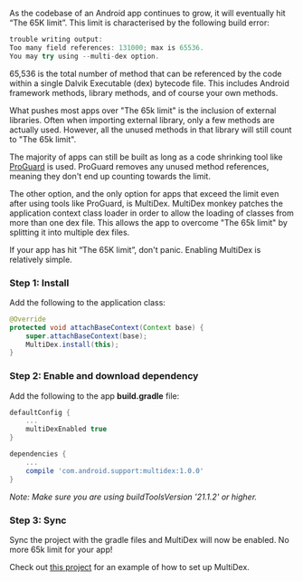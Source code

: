 As the codebase of an Android app continues to grow, it will eventually hit “The 65K limit”. This limit is characterised by the following build error:

```java
trouble writing output:
Too many field references: 131000; max is 65536.
You may try using --multi-dex option.
```

<!--more-->

65,536 is the total number of method that can be referenced by the code within a single Dalvik Executable (dex) bytecode file. This includes Android framework methods, library methods, and of course your own methods.

What pushes most apps over "The 65k limit" is the inclusion of external libraries. Often when importing external library, only a few methods are actually used. However, all the unused methods in that library will still count to "The 65k limit".

The majority of apps can still be built as long as a code shrinking tool like [ProGuard](http://proguard.sourceforge.net/) is used. ProGuard removes any unused method references, meaning they don't end up counting towards the limit.

The other option, and the only option for apps that exceed the limit even after using tools like ProGuard, is MultiDex. MultiDex monkey patches the application context class loader in order to allow the loading of classes from more than one dex file. This allows the app to overcome "The 65k limit" by splitting it into multiple dex files.

If your app has hit “The 65K limit”, don't panic. Enabling MultiDex is relatively simple.

### Step 1: Install
Add the following to the application class:

```java
@Override
protected void attachBaseContext(Context base) {
    super.attachBaseContext(base);
    MultiDex.install(this);
}
```

### Step 2: Enable and download dependency
Add the following to the app **build.gradle** file:

```groovy
defaultConfig {
    ...
    multiDexEnabled true
}

dependencies {
    ...
    compile 'com.android.support:multidex:1.0.0'
}
```

*Note: Make sure you are using buildToolsVersion '21.1.2' or higher.*

### Step 3: Sync
Sync the project with the gradle files and MultiDex will now be enabled. No more 65k limit for your app!

Check out [this project](https://github.com/andersmurphy/chain/commit/4462327da5849f6ac7c4a41e290d84dc6f016b21) for an example of how to set up MultiDex.
